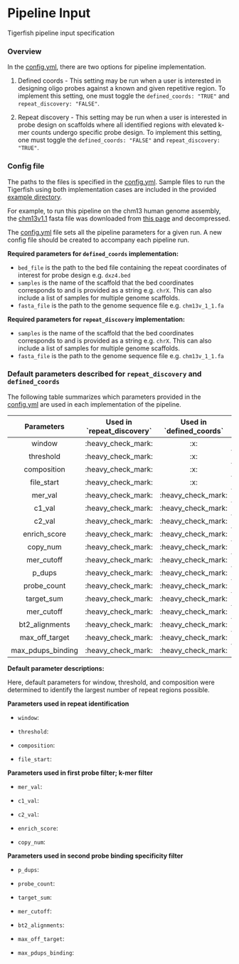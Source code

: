# Pipeline Input

Tigerfish pipeline input specification

### Overview

In the [config.yml](../example_run/config.yml), there are two options for pipeline implementation.

1. Defined coords - This setting may be run when a user is interested in designing oligo probes against a known and given repetitive region. To implement this setting, one must toggle the `defined_coords: "TRUE"` and `repeat_discovery: "FALSE"`.


2. Repeat discovery - This setting may be run when a user is interested in probe design on scaffolds where all identified regions with elevated k-mer counts undergo specific probe design. To implement this setting, one must toggle the `defined_coords: "FALSE"` and `repeat_discovery: "TRUE"`.

### Config file

The paths to the files is specified in the [config.yml](../example_run/config.yml). Sample files to run the Tigerfish using both implementation cases are included in the provided [example directory](../example_run/data/).

For example, to run this pipeline on the chm13 human genome assembly, the [chm13v1.1](https://s3-us-west-2.amazonaws.com/human-pangenomics/T2T/CHM13/assemblies/chm13.draft_v1.1.fasta.gz) fasta file was downloaded from [this page](https://s3-us-west-2.amazonaws.com/human-pangenomics/T2T/CHM13/assemblies/chm13.draft_v1.1.fasta.gz) and decompressed.

The [config.yml](../example_run/config.yml) file sets all the pipeline parameters for a given run. A new config file should be created to accompany each pipeline run.

**Required parameters for `defined_coords` implementation:**

* `bed_file` is the path to the bed file containing the repeat coordinates of interest for probe design e.g. `dxz4.bed`
* `samples` is the name of the scaffold that the bed coordinates corresponds to and is provided as a string e.g. `chrX`. This can also include a list of samples for multiple genome scaffolds.
* `fasta_file` is the path to the genome sequence file e.g. `chm13v_1_1.fa`


**Required parameters for `repeat_discovery` implementation:**

* `samples` is the name of the scaffold that the bed coordinates corresponds to and is provided as a string e.g. `chrX`. This can also include a list of samples for multiple genome scaffolds.
* `fasta_file` is the path to the genome sequence file e.g. `chm13v_1_1.fa`


### Default parameters described for `repeat_discovery` and `defined_coords`

The following table summarizes which parameters provided in the [config.yml](../example_run/config.yml) are used in each implementation of the pipeline.

<div align="center">
    <table>
        <thead>
            <tr>
                <th align="center">Parameters</th>
                <th align="center">Used in `repeat_discovery`</th>
                <th align="center">Used in `defined_coords`</th>
                <th align="center">pipeline step</th>
            </tr>
        </thead>
        <tbody>
            <tr>
                <td align="center">window</td>
                <td align="center">:heavy_check_mark:</td>
                <td align="center">:x:</td>
                <th align="center">repeat_identification</th>
            </tr>
            <tr>
                <td align="center">threshold</td>
                <td align="center">:heavy_check_mark:</td>
                <td align="center">:x:</td>
                <th align="center">repeat_identification</th>
            </tr>
            <tr>
                <td align="center">composition</td>
                <td align="center">:heavy_check_mark:</td>
                <td align="center">:x:</td>
                <th align="center">repeat_identification</th>
            </tr>
            <tr>
                <td align="center">file_start</td>
                <td align="center">:heavy_check_mark:</td>
                <td align="center">:x:</td>
                <th align="center">repeat_identification</th>
            </tr>
            <tr>
                <td align="center">mer_val</td>
                <td align="center">:heavy_check_mark:</td>
                <td align="center">:heavy_check_mark:</td>
                <th align="center">kmer_filter</th>
            </tr>
            <tr>
                <td align="center">c1_val</td>
                <td align="center">:heavy_check_mark:</td>
                <td align="center">:heavy_check_mark:</td>
                <th align="center">kmer_filter</th>
            </tr>
            <tr>
                <td align="center">c2_val</td>
                <td align="center">:heavy_check_mark:</td>
                <td align="center">:heavy_check_mark:</td>
                <th align="center">kmer_filter</th>
            </tr>
            <tr>
                <td align="center">enrich_score</td>
                <td align="center">:heavy_check_mark:</td>
                <td align="center">:heavy_check_mark:</td>
                <th align="center">probe_mer_filter</th>
            </tr>
            <tr>
                <td align="center">copy_num</td>
                <td align="center">:heavy_check_mark:</td>
                <td align="center">:heavy_check_mark:</td>
                <th align="center">probe_mer_filter</th>
            </tr>
            <tr>
                <td align="center">mer_cutoff</td>
                <td align="center">:heavy_check_mark:</td>
                <td align="center">:heavy_check_mark:</td>
                <th align="center">probe_mer_filter</th>
            </tr>
            <tr>
                <td align="center">p_dups</td>
                <td align="center">:heavy_check_mark:</td>
                <td align="center">:heavy_check_mark:</td>
                <th align="center">alignment_filter</th>
            </tr>
            <tr>
                <td align="center">probe_count</td>
                <td align="center">:heavy_check_mark:</td>
                <td align="center">:heavy_check_mark:</td>
                <th align="center">alignment_filter</th>
            </tr>
            <tr>
                <td align="center">target_sum</td>
                <td align="center">:heavy_check_mark:</td>
                <td align="center">:heavy_check_mark:</td>
                <th align="center">alignment_filter</th>
            </tr>
            <tr>
                <td align="center">mer_cutoff</td>
                <td align="center">:heavy_check_mark:</td>
                <td align="center">:heavy_check_mark:</td>
                <th align="center">alignment_filter</th>
            </tr>
            <tr>
                <td align="center">bt2_alignments</td>
                <td align="center">:heavy_check_mark:</td>
                <td align="center">:heavy_check_mark:</td>
                <th align="center">alignment_filter</th>
            </tr>
            <tr>
                <td align="center">max_off_target</td>
                <td align="center">:heavy_check_mark:</td>
                <td align="center">:heavy_check_mark:</td>
                <th align="center">alignment_filter</th>
            </tr>
            <tr>
                <td align="center">max_pdups_binding</td>
                <td align="center">:heavy_check_mark:</td>
                <td align="center">:heavy_check_mark:</td>
                <th align="center">alignment_filter</th>
            </tr>
        </tbody>
    </table>
</div>

**Default parameter descriptions:**

Here, default parameters for window, threshold, and composition were determined to identify the largest number of repeat regions possible.

**Parameters used in repeat identification**

* `window`:

* `threshold`:

* `composition`:

* `file_start`:

**Parameters used in first probe filter; k-mer filter**

* `mer_val`:

* `c1_val`:

* `c2_val`:

* `enrich_score`:

* `copy_num`:

**Parameters used in second probe binding specificity filter**

* `p_dups`:

* `probe_count`:

* `target_sum`:

* `mer_cutoff`:

* `bt2_alignments`:

* `max_off_target`:

* `max_pdups_binding`:

